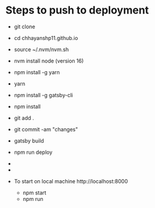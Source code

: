 # Steps to push to deployment

  - git clone

  - cd chhayanshp11.github.io

  - source ~/.nvm/nvm.sh

  - nvm install node (version 16)

  - npm install -g yarn

  - yarn

  - npm install -g gatsby-cli

  - npm install

  - git add .

  - git commit -am "changes"

  - gatsby build

  - npm run deploy
-
-


- To start on local machine http://localhost:8000
  - npm start
  - npm run